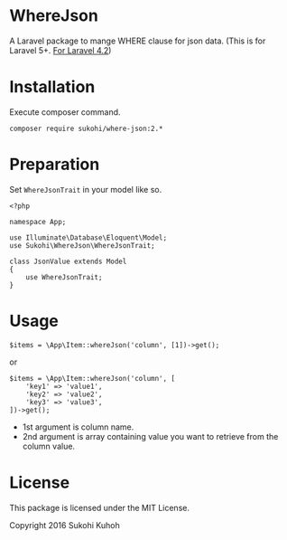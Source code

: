 # WhereJson
A Laravel package to mange WHERE clause for json data.
(This is for Laravel 5+. [For Laravel 4.2](https://github.com/SUKOHI/WhereJson/tree/1.0))

# Installation

Execute composer command.

    composer require sukohi/where-json:2.*

# Preparation
    
Set `WhereJsonTrait` in your model like so.
    
    <?php
    
    namespace App;
    
    use Illuminate\Database\Eloquent\Model;
    use Sukohi\WhereJson\WhereJsonTrait;
    
    class JsonValue extends Model
    {
        use WhereJsonTrait;
    }

# Usage
  
    $items = \App\Item::whereJson('column', [1])->get();
    
or
    
    $items = \App\Item::whereJson('column', [
        'key1' => 'value1', 
        'key2' => 'value2', 
        'key3' => 'value3', 
    ])->get();

* 1st argument is column name.
* 2nd argument is array containing value you want to retrieve from the column value.  

# License

This package is licensed under the MIT License.

Copyright 2016 Sukohi Kuhoh